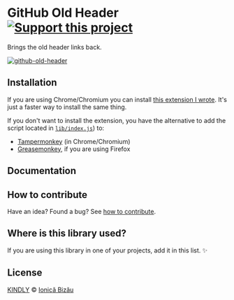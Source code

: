 # GitHub Old Header [![Support this project][donate-now]][paypal-donations]

Brings the old header links back.

[![github-old-header](http://i.imgur.com/Otx9HcQ.png)](#)

## Installation

If you are using Chrome/Chromium you can install [this extension I wrote](https://chrome.google.com/webstore/detail/github-old-header/bbencfiifelhglgknaheifiekmjndlek). It's just a faster way to install the same thing.

If you don't want to install the extension, you have the alternative to add the script located in [`lib/index.js`](/lib/index.js)) to:

 - [Tampermonkey](https://chrome.google.com/webstore/detail/tampermonkey/dhdgffkkebhmkfjojejmpbldmpobfkfo?hl=en) (in Chrome/Chromium)
 - [Greasemonkey](https://addons.mozilla.org/en-US/firefox/addon/greasemonkey/), if you are using Firefox

## Documentation

## How to contribute
Have an idea? Found a bug? See [how to contribute][contributing].

## Where is this library used?
If you are using this library in one of your projects, add it in this list. :sparkles:

## License

[KINDLY][license] © [Ionică Bizău][website]

[license]: http://ionicabizau.github.io/kindly-license/?author=Ionic%C4%83%20Biz%C4%83u%20%3Cbizauionica@gmail.com%3E&year=2015

[website]: http://ionicabizau.net
[paypal-donations]: https://www.paypal.com/cgi-bin/webscr?cmd=_s-xclick&hosted_button_id=RVXDDLKKLQRJW
[donate-now]: http://i.imgur.com/6cMbHOC.png

[contributing]: /CONTRIBUTING.md
[docs]: /DOCUMENTATION.md